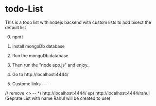 # todo-List
This is a todo list with nodejs backend with custom lists to add bisect the default list

0) npm i
1) Install mongoDb database
2) Run the mongoDb database 
3) Then run the "node app.js" and enjoy..
4) Go to http://localhost:4444/


5) Custome links ---

// remove <> --
*) http://localhost:4444/<custom Name>
ep) http://localhost:4444/rahul   (Seprate List with name Rahul will be created to use)
